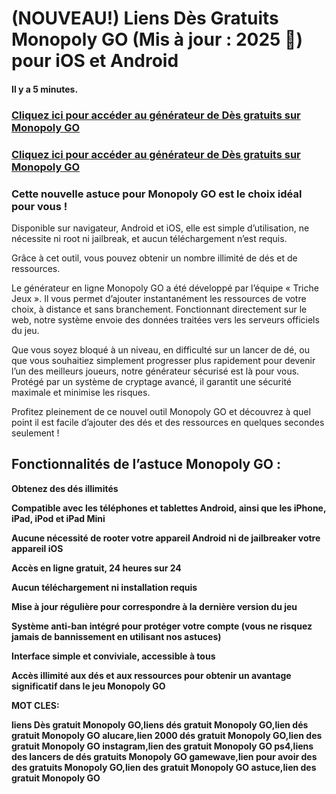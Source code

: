 # (NOUVEAU!) Liens Dès Gratuits Monopoly GO (Mis à jour : 2025 🎉) pour iOS et Android

#### Il y a 5 minutes.

### **[Cliquez ici pour accéder au générateur de Dès gratuits sur Monopoly GO](https://sites.google.com/view/mono-fr/home)**

### **[Cliquez ici pour accéder au générateur de Dès gratuits sur Monopoly GO](https://sites.google.com/view/mono-fr/home)**

### Cette nouvelle astuce pour Monopoly GO est le choix idéal pour vous !

Disponible sur navigateur, Android et iOS, elle est simple d’utilisation, ne nécessite ni root ni jailbreak, et aucun téléchargement n’est requis.

Grâce à cet outil, vous pouvez obtenir un nombre illimité de dés et de ressources.

Le générateur en ligne Monopoly GO a été développé par l’équipe « Triche Jeux ». Il vous permet d’ajouter instantanément les ressources de votre choix, à distance et sans branchement. Fonctionnant directement sur le web, notre système envoie des données traitées vers les serveurs officiels du jeu.

Que vous soyez bloqué à un niveau, en difficulté sur un lancer de dé, ou que vous souhaitiez simplement progresser plus rapidement pour devenir l’un des meilleurs joueurs, notre générateur sécurisé est là pour vous. Protégé par un système de cryptage avancé, il garantit une sécurité maximale et minimise les risques.

Profitez pleinement de ce nouvel outil Monopoly GO et découvrez à quel point il est facile d’ajouter des dés et des ressources en quelques secondes seulement !

## Fonctionnalités de l’astuce Monopoly GO :

**Obtenez des dés illimités**

**Compatible avec les téléphones et tablettes Android, ainsi que les iPhone, iPad, iPod et iPad Mini**

**Aucune nécessité de rooter votre appareil Android ni de jailbreaker votre appareil iOS**

**Accès en ligne gratuit, 24 heures sur 24**

**Aucun téléchargement ni installation requis**

**Mise à jour régulière pour correspondre à la dernière version du jeu**

**Système anti-ban intégré pour protéger votre compte (vous ne risquez jamais de bannissement en utilisant nos astuces)**

**Interface simple et conviviale, accessible à tous**

**Accès illimité aux dés et aux ressources pour obtenir un avantage significatif dans le jeu Monopoly GO**


**MOT CLES:**

**liens Dès gratuit Monopoly GO,liens dés gratuit Monopoly GO,lien dés gratuit Monopoly GO alucare,lien 2000 dés gratuit Monopoly GO,lien des gratuit Monopoly GO instagram,lien des gratuit Monopoly GO ps4,liens des lancers de dés gratuits Monopoly GO gamewave,lien pour avoir des des gratuits Monopoly GO,lien des gratuit Monopoly GO astuce,lien des gratuit Monopoly GO**
